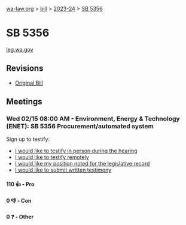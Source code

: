 [wa-law.org](/) > [bill](/bill/) > [2023-24](/bill/2023-24/) > [SB 5356](/bill/2023-24/sb/5356/)

# SB 5356
[leg.wa.gov](https://app.leg.wa.gov/billsummary?BillNumber=5356&Year=2023&Initiative=false)

## Revisions
* [Original Bill](1/)

## Meetings
### Wed 02/15 08:00 AM - Environment, Energy & Technology (ENET): SB 5356 Procurement/automated system
Sign up to testify:
* [I would like to testify in person during the hearing](https://app.leg.wa.gov/csi/Testifier/Add?chamber=House&mId=30759&aId=151484&caId=21469&tId=1)
* [I would like to testify remotely](https://app.leg.wa.gov/csi/Testifier/Add?chamber=House&mId=30759&aId=151484&caId=21469&tId=2)
* [I would like my position noted for the legislative record](https://app.leg.wa.gov/csi/Testifier/Add?chamber=House&mId=30759&aId=151484&caId=21469&tId=3)
* [I would like to submit written testimony](https://app.leg.wa.gov/csi/Testifier/Add?chamber=House&mId=30759&aId=151484&caId=21469&tId=4)

#### 110 👍 - Pro

#### 0 👎 - Con

#### 0 ❓ - Other
